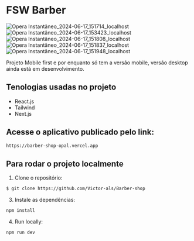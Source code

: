 # FSW Barber


![Opera Instantâneo_2024-06-17_151714_localhost](https://github.com/Victor-als/Barber-shop/assets/66024677/9ed5f24e-1426-4227-8918-c2ab337e3677) ![Opera Instantâneo_2024-06-17_153423_localhost](https://github.com/Victor-als/Barber-shop/assets/66024677/b2a0565f-4163-48c7-ab9d-79b89c8c1c50) ![Opera Instantâneo_2024-06-17_151808_localhost](https://github.com/Victor-als/Barber-shop/assets/66024677/07e1f0f4-d4c8-4676-ba79-be7c62486ba3) ![Opera Instantâneo_2024-06-17_151837_localhost](https://github.com/Victor-als/Barber-shop/assets/66024677/3366a80a-e0b3-4bf0-b216-595f4f5a172d) ![Opera Instantâneo_2024-06-17_151948_localhost](https://github.com/Victor-als/Barber-shop/assets/66024677/5f9586b3-2e10-452f-b7b2-49fb56f3ed12)
 




Projeto Mobile first e por enquanto só tem a versão mobile, versão desktop ainda está em desenvolvimento.

## Tenologias usadas no projeto

- React.js
- Tailwind
- Next.js


## Acesse o aplicativo publicado pelo link: 
```sh
https://barber-shop-opal.vercel.app
```

## Para rodar o projeto localmente

1. Clone o repositório:

```sh
$ git clone https://github.com/Victor-als/Barber-shop
```

3. Instale as dependências:

```sh
npm install
```

4. Run locally:

```sh
npm run dev
```
